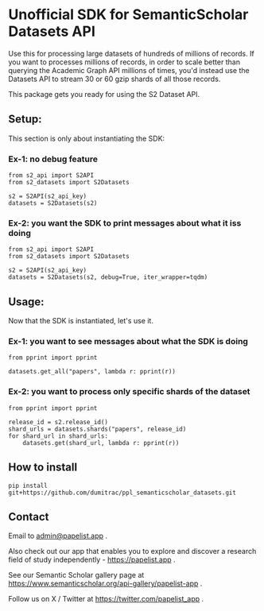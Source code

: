 # Unofficial SDK for SemanticScholar Datasets API

Use this for processing large datasets of hundreds of millions of records.
If you want to processes millions of records, in order to scale better than querying the Academic Graph API millions of times, you'd instead use the Datasets API to stream 30 or 60 gzip shards of all those records.

This package gets you ready for using the S2 Dataset API.


## Setup:
This section is only about instantiating the SDK:

### Ex-1: no debug feature
```
from s2_api import S2API
from s2_datasets import S2Datasets

s2 = S2API(s2_api_key)
datasets = S2Datasets(s2)
```

### Ex-2: you want the SDK to print messages about what it iss doing
```
from s2_api import S2API
from s2_datasets import S2Datasets

s2 = S2API(s2_api_key)
datasets = S2Datasets(s2, debug=True, iter_wrapper=tqdm)
```

## Usage:
Now that the SDK is instantiated, let's use it.

### Ex-1: you want to see messages about what the SDK is doing
```
from pprint import pprint

datasets.get_all("papers", lambda r: pprint(r))
```

### Ex-2: you want to process only specific shards of the dataset

```
from pprint import pprint

release_id = s2.release_id()
shard_urls = datasets.shards("papers", release_id)
for shard_url in shard_urls:
    datasets.get(shard_url, lambda r: pprint(r))
```


## How to install
```
pip install git+https://github.com/dumitrac/ppl_semanticscholar_datasets.git
```


## Contact

Email to admin@papelist.app .

Also check out our app that enables you to explore and discover a research field of study independently - https://papelist.app .

See our Semantic Scholar gallery page at https://www.semanticscholar.org/api-gallery/papelist-app .

Follow us on X / Twitter at https://twitter.com/papelist_app .

